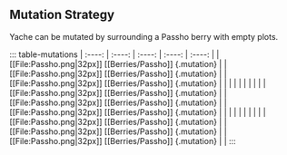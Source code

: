 ## Mutation Strategy

Yache can be mutated by surrounding a Passho berry with empty plots.

::: table-mutations
| :----: | :----: | :----: | :----: | :----: |
| [[File:Passho.png\|32px]] [[Berries/Passho]] {.mutation} |  | [[File:Passho.png\|32px]] [[Berries/Passho]] {.mutation} |  | [[File:Passho.png\|32px]] [[Berries/Passho]] {.mutation} | |
| | | |  |  | |
| [[File:Passho.png\|32px]] [[Berries/Passho]] {.mutation} |  | [[File:Passho.png\|32px]] [[Berries/Passho]] {.mutation} |  | [[File:Passho.png\|32px]] [[Berries/Passho]] {.mutation} | |
| | | |  |  | |
| [[File:Passho.png\|32px]] [[Berries/Passho]] {.mutation} |  | [[File:Passho.png\|32px]] [[Berries/Passho]] {.mutation} |  | [[File:Passho.png\|32px]] [[Berries/Passho]] {.mutation} | |
:::